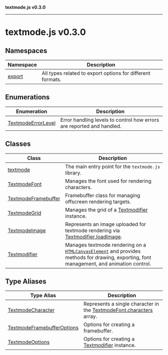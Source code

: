 **textmode.js v0.3.0**

***

# textmode.js v0.3.0

## Namespaces

| Namespace | Description |
| ------ | ------ |
| [export](textmode.js/namespaces/export/README.md) | All types related to export options for different formats. |

## Enumerations

| Enumeration | Description |
| ------ | ------ |
| [TextmodeErrorLevel](enumerations/TextmodeErrorLevel.md) | Error handling levels to control how errors are reported and handled. |

## Classes

| Class | Description |
| ------ | ------ |
| [textmode](classes/textmode.md) | The main entry point for the `textmode.js` library. |
| [TextmodeFont](classes/TextmodeFont.md) | Manages the font used for rendering characters. |
| [TextmodeFramebuffer](classes/TextmodeFramebuffer.md) | Framebuffer class for managing offscreen rendering targets. |
| [TextmodeGrid](classes/TextmodeGrid.md) | Manages the grid of a [Textmodifier](classes/Textmodifier.md) instance. |
| [TextmodeImage](classes/TextmodeImage.md) | Represents an image uploaded for textmode rendering via [Textmodifier.loadImage](classes/Textmodifier.md#loadimage). |
| [Textmodifier](classes/Textmodifier.md) | Manages textmode rendering on a [`HTMLCanvasElement`](https://developer.mozilla.org/en-US/docs/Web/API/HTMLCanvasElement) and provides methods for drawing, exporting, font management, and animation control. |

## Type Aliases

| Type Alias | Description |
| ------ | ------ |
| [TextmodeCharacter](type-aliases/TextmodeCharacter.md) | Represents a single character in the [TextmodeFont.characters](classes/TextmodeFont.md#characters) array. |
| [TextmodeFramebufferOptions](type-aliases/TextmodeFramebufferOptions.md) | Options for creating a framebuffer. |
| [TextmodeOptions](type-aliases/TextmodeOptions.md) | Options for creating a [Textmodifier](classes/Textmodifier.md) instance. |
